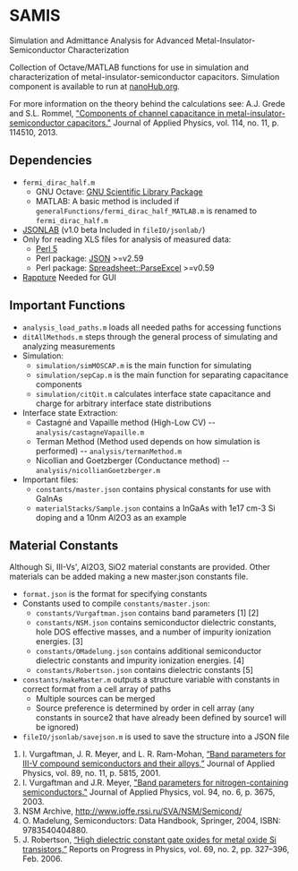 SAMIS
=====

Simulation and Admittance Analysis for Advanced Metal-Insulator-Semiconductor Characterization

Collection of Octave/MATLAB functions for use in simulation and characterization of metal-insulator-semiconductor capacitors. Simulation component is available to run at [nanoHub.org](https://nanohub.org/tools/samis/).

For more information on the theory behind the calculations see:
A.J. Grede and S.L. Rommel, ["Components of channel capacitance in metal-insulator-semiconductor capacitors."](http://dx.doi.org/10.1063/1.4821835) Journal of Applied Physics, vol.  114, no. 11, p. 114510, 2013.

Dependencies
------------

* `fermi_dirac_half.m`
    + GNU Octave: [GNU Scientific Library Package](http://octave.sourceforge.net/gsl/)
    + MATLAB: A basic method is included if `generalFunctions/fermi_dirac_half_MATLAB.m` is renamed to `fermi_dirac_half.m`
* [JSONLAB](http://iso2mesh.sourceforge.net/cgi-bin/index.cgi?jsonlab) (v1.0 beta Included in `fileIO/jsonlab/`)
* Only for reading XLS files for analysis of measured data:
    + [Perl 5](http://perl.org)
    + Perl package: [JSON](http://search.cpan.org/dist/JSON/) >=v2.59
    + Perl package: [Spreadsheet::ParseExcel](http://search.cpan.org/dist/Spreadsheet-ParseExcel/) >=v0.59
* [Rappture](http://www.rapture.org) Needed for GUI

Important Functions
-------------------
* `analysis_load_paths.m` loads all needed paths for accessing functions
* `ditAllMethods.m` steps through the general process of simulating and analyzing measurements
* Simulation:
    + `simulation/simMOSCAP.m` is the main function for simulating
    + `simulation/sepCap.m` is the main function for separating capacitance components
    + `simulation/citQit.m` calculates interface state capacitance and charge for arbitrary interface state distributions
* Interface state Extraction:
    + Castagné and Vapaille method (High-Low CV) -- `analysis/castagneVapaille.m`
    + Terman Method (Method used depends on how simulation is performed) -- `analysis/termanMethod.m`
    + Nicollian and Goetzberger (Conductance method) -- `analysis/nicollianGoetzberger.m`
* Important files:
    + `constants/master.json` contains physical constants for use with GaInAs
    + `materialStacks/Sample.json` contains a InGaAs with 1e17 cm-3 Si doping and a 10nm Al2O3 as an example

Material Constants
------------------

Although Si, III-Vs', Al2O3, SiO2 material constants are provided. Other materials can be added making a new master.json constants file.

* `format.json` is the format for specifying constants
* Constants used to compile `constants/master.json`:
    + `constants/Vurgaftman.json` contains band parameters [1] [2]
    + `constants/NSM.json` contains semiconductor dielectric constants, hole DOS effective masses, and a number of impurity ionization energies. [3]
    + `constants/OMadelung.json` contains additional semiconductor dielectric constants and impurity ionization energies. [4]
    + `constants/Robertson.json` contains dielectric constants [5]
* `constants/makeMaster.m` outputs a structure variable with constants in correct format from a cell array of paths
    + Multiple sources can be merged
    + Source preference is determined by order in cell array (any constants in source2 that have already been defined by source1 will be ignored)
* `fileIO/jsonlab/savejson.m` is used to save the structure into a JSON file

1. I. Vurgaftman, J. R. Meyer, and L. R. Ram-Mohan, [“Band parameters for III-V compound semiconductors and their alloys,”](http://dx.doi.org/10.1063/1.1368156) Journal of Applied Physics, vol. 89, no. 11, p. 5815, 2001.
2. I. Vurgaftman and J.R. Meyer, ["Band parameters for nitrogen-containing semiconductors."](http://dx.doi.org/10.1063/1.1600519) Journal of Applied Physics, vol. 94, no. 6, p. 3675, 2003.
3. NSM Archive, http://www.ioffe.rssi.ru/SVA/NSM/Semicond/
4. O. Madelung, Semiconductors: Data Handbook, Springer, 2004, ISBN: 9783540404880.
5. J. Robertson, [“High dielectric constant gate oxides for metal oxide Si transistors,”](http://dx.doi.org/10.1088/0034-4885/69/2/R02) Reports on Progress in Physics, vol. 69, no. 2, pp. 327–396, Feb. 2006.
